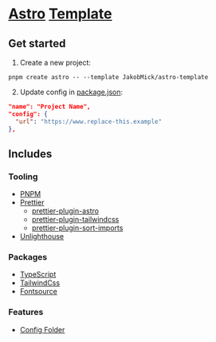 # [Astro](https://astro.build/) [Template](https://astro.build/themes/)

## Get started

1. Create a new project:

```pnpm
pnpm create astro -- --template JakobMick/astro-template
```

2. Update config in [package.json](./package.json):

```json
"name": "Project Name",
"config": {
  "url": "https://www.replace-this.example"
},
```

## Includes

### Tooling

-   [PNPM](https://pnpm.io/)
-   [Prettier](https://prettier.io/)
    -   [prettier-plugin-astro](https://github.com/withastro/prettier-plugin-astro)
    -   [prettier-plugin-tailwindcss](https://github.com/tailwindlabs/prettier-plugin-tailwindcss)
    -   [prettier-plugin-sort-imports](https://github.com/trivago/prettier-plugin-sort-imports)
-   [Unlighthouse](https://unlighthouse.dev/)

### Packages

-   [TypeScript](https://www.typescriptlang.org/)
-   [TailwindCss](https://tailwindcss.com/)
-   [Fontsource](https://fontsource.org/)

### Features

-   [Config Folder](./config/)
